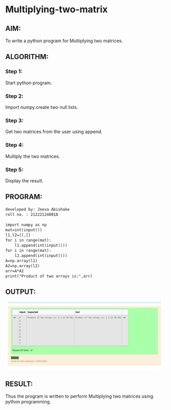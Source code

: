 # Multiplying-two-matrix

## AIM:
To write a python program for Multiplying two matrices.

## ALGORITHM:

### Step 1:

Start python program.
### Step 2:

Import numpy.create two null lists.
### Step 3:

Get two matrices from the user using append.
### Step 4:

Multiply the two matrices.
### Step 5:

Display the result.

## PROGRAM: 
```
developed by: Jeeva Abishake
roll no. : 212221240018

import numpy as np
mat=int(input())
l1,l2=[],[]
for i in range(mat):
    l1.append(int(input()))
for i in range(mat):
    l2.append(int(input()))
A=np.array(l1)
A2=np.array(l2)
arr=A*A2
print("Product of two arrays is:",arr)
```

## OUTPUT:
![output](multty.png)

## RESULT:
Thus the program is written to perform  Multiplying two matrices using python programming.

